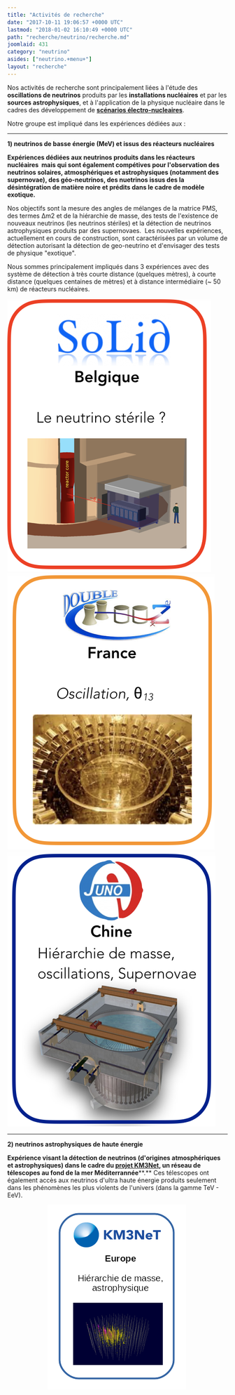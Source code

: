 ```yaml
---
title: "Activités de recherche"
date: "2017-10-11 19:06:57 +0000 UTC"
lastmod: "2018-01-02 16:10:49 +0000 UTC"
path: "recherche/neutrino/recherche.md"
joomlaid: 431
category: "neutrino"
asides: ["neutrino.+menu+"]
layout: "recherche"
---
```

Nos activités de recherche sont principalement liées à l'étude des **oscillations de neutrinos** produits par les **installations nucléaires** et par les **sources astrophysiques**, et à l'application de la physique nucléaire dans le cadres des développement de **[scénarios électro-nucleaires](fr/component/content/article?id=189)**.

Notre groupe est impliqué dans les expériences dédiées aux :

* * *

**1) neutrinos de basse énergie (MeV) et issus des réacteurs nucléaires**

**Expériences dédiées aux neutrinos produits dans les réacteurs nucléaires  mais qui sont également compétives pour l'observation des neutrinos solaires, atmosphériques et astrophysiques (notamment des supernovae), des géo-neutrinos, des nuetrinos issus des la désintégration de matière noire et prédits dans le cadre de modèle exotique.**

Nos objectifs sont la mesure des angles de mélanges de la matrice PMS, des termes Δm2 et de la hiérarchie de masse, des tests de l'existence de nouveaux neutrinos (les neutrinos stériles) et la détection de neutrinos astrophysiques produits par des supernovaes.  Les nouvelles expériences, actuellement en cours de construction, sont caractérisées par un volume de détection autorisant la détection de geo-neutrino et d'envisager des tests de physique "exotique".

Nous sommes principalement impliqués dans 3 expériences avec des système de détection à très courte distance (quelques mètres), à courte distance (quelques centaines de mètres) et à distance intermédiaire (~ 50 km) de réacteurs nucléaires.

![SOLIDthumb](images/group/SOLIDthumb.png)    [![DCthumb](images/group/DCthumb.png)](index.php?option=com_content&view=article&id=412:double-chooz-experiment-2&catid=60:neutrino-recherche&lang=en-GB&Itemid=920)    [![JUNOthumb](images/group/JUNOthumb.png)](index.php?option=com_content&view=article&id=411:juno-experiment&catid=60:neutrino-recherche&lang=en-GB&Itemid=920)

* * *

**2) neutrinos astrophysiques de haute énergie**

**Expérience visant la détection de neutrinos (d'origines atmosphériques et astrophysiques) dans le cadre du [projet KM3Net](index.php?option=com_content&view=article&id=426:la-collaboration-km3net&catid=60:neutrino-recherche&lang=fr-FR&Itemid=420), un réseau de télescopes au fond de la mer Méditerrannée****.** Ces télescopes ont également accès aux neutrinos d'ultra haute énergie produits seulement dans les phénomènes les plus violents de l'univers (dans la gamme TeV - EeV).  

                       ![km3net thumb](images/group/km3net_thumb.png)
